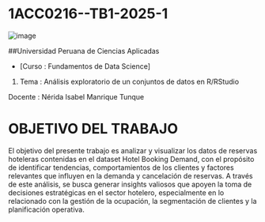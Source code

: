 # 1ACC0216--TB1-2025-1

![image](https://github.com/user-attachments/assets/b47b251e-e65c-46c3-a1a4-f0c28ab554dc)

##Universidad Peruana de Ciencias Aplicadas

- [Curso : Fundamentos de Data Science]

1. Tema : Análisis exploratorio de un conjuntos de datos en R/RStudio

Docente : Nérida Isabel Manrique Tunque



# OBJETIVO DEL TRABAJO

El objetivo del presente trabajo es analizar y visualizar los datos de reservas hoteleras contenidas en el dataset Hotel Booking Demand, con el propósito de identificar tendencias, comportamientos de los clientes y factores relevantes que influyen en la demanda y cancelación de reservas. A través de este análisis, se busca generar insights valiosos que apoyen la toma de decisiones estratégicas en el sector hotelero, especialmente en lo relacionado con la gestión de la ocupación, la segmentación de clientes y la planificación operativa.
